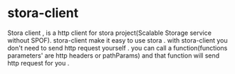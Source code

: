 # stora-client
Stora client , is a http client for stora project(Scalable Storage service without SPOF). stora-client make it easy to use stora . with stora-client you don't need to send http request yourself . 
you can call a function(functions parameters' are http headers or pathParams) and that function will send http request for you . 
